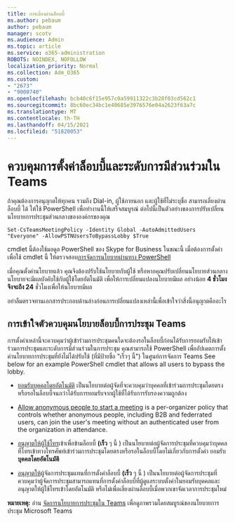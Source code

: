 ```yaml
---
title: การเลี่ยงผ่านล็อบบี้
ms.author: pebaum
author: pebaum
manager: scotv
ms.audience: Admin
ms.topic: article
ms.service: o365-administration
ROBOTS: NOINDEX, NOFOLLOW
localization_priority: Normal
ms.collection: Adm_O365
ms.custom:
- "2673"
- "9000740"
ms.openlocfilehash: bcb40c6f15e957c0a59911322c3b28f03cd562c1
ms.sourcegitcommit: 8bc60ec34bc1e40685e3976576e04a2623f63a7c
ms.translationtype: MT
ms.contentlocale: th-TH
ms.lasthandoff: 04/15/2021
ms.locfileid: "51820053"
---
```

# <a name="control-lobby-settings-and-level-of-participation-in-teams"></a>ควบคุมการตั้งค่าล็อบบี้และระดับการมีส่วนร่วมใน Teams

ถ้าคุณต้องการอนุญาตให้ทุกคน รวมถึง Dial-in, ผู้ใช้ภายนอก และผู้ใช้ที่ไม่ระบุชื่อ สามารถเลี่ยงผ่านล็อบบี้ ได้ ให้ใช้ PowerShell เพื่อทํางานนี้ให้เสร็จสมบูรณ์ ต่อไปนี้เป็นตัวอย่างของการปรับเปลี่ยนนโยบายการประชุมส่วนกลางขององค์กรของคุณ

`Set-CsTeamsMeetingPolicy -Identity Global -AutoAdmittedUsers "Everyone" -AllowPSTNUsersToBypassLobby $True`

cmdlet นี้ต้องใช้มอดูล PowerShell ของ Skype for Business ในขณะนี้ เมื่อต้องการตั้งค่าเพื่อใช้ cmdlet นี้ ให้ตรวจสอบ[การจัดการนโยบายผ่านทาง PowerShell](https://docs.microsoft.com/microsoftteams/teams-powershell-overview#managing-policies-via-powershell)

เมื่อคุณตั้งค่านโยบายแล้ว คุณจึงต้องปรับใช้นโยบายกับผู้ใช้ หรือหากคุณปรับเปลี่ยนนโยบายส่วนกลาง นโยบายจะมีผลบังคับใช้กับผู้ใช้โดยอัตโนมัติ เพื่อให้การเปลี่ยนแปลงนโยบายมีผล อย่างน้อย **4 ชั่วโมงจึงจะถึง 24** ชั่วโมงเพื่อให้นโยบายมีผล 

อย่าลืมตรวจทานเอกสารประกอบด้านล่างก่อนการเปลี่ยนแปลงเหล่านี้เพื่อเข้าใจว่าสิ่งนี้อนุญาตคืออะไร


## <a name="understanding-teams-meeting-lobby-policy-controls"></a>การเข้าใจตัวควบคุมนโยบายล็อบบี้การประชุม Teams

การตั้งค่าเหล่านี้จะควบคุมว่าผู้เข้าร่วมการประชุมคนใดจะต้องรอในล็อบบี้ก่อนได้รับการยอมรับให้เข้าร่วมการประชุมและระดับการมีส่วนร่วมในการประชุม คุณสามารถใช้ PowerShell เพื่ออัปเดตการตั้งค่านโยบายการประชุมที่ยังไม่ได้ปรับใช้ (ที่มีป้ายชื่อ "เร็วๆ นี้") ในศูนย์การจัดการ Teams See below for an example PowerShell cmdlet that allows all users to bypass the lobby.

- [ยอมรับบุคคลโดยอัตโนมัติ](https://docs.microsoft.com/microsoftteams/meeting-policies-in-teams#automatically-admit-people) เป็นนโยบายต่อผู้จัดที่จะควบคุมว่าบุคคลที่เข้าร่วมการประชุมโดยตรงหรือรอในล็อบบี้จนกว่าได้รับการยอมรับจากผู้ใช้ที่ได้รับการรับรองความถูกต้อง

- [Allow anonymous people to start a meeting](https://docs.microsoft.com/microsoftteams/meeting-policies-in-teams#allow-anonymous-people-to-start-a-meeting) is a per-organizer policy that controls whether anonymous people, including B2B and federrated users, can join the user's meeting without an authenticated user from the organization in attendance.

- [อนุญาตให้ผู้ใช้โทร](https://docs.microsoft.com/microsoftteams/meeting-policies-in-teams#allow-dial-in-users-to-bypass-the-lobby-coming-soon)เข้าเพื่อข้ามล็อบบี้ **(เร็ว** ๆ นี้ ) เป็นนโยบายต่อผู้จัดการประชุมที่ควบคุมว่าบุคคลที่โทรเข้าทางโทรศัพท์เข้าร่วมการประชุมโดยตรงหรือรอในล็อบบี้โดยไม่เกี่ยวกับการตั้งค่า ยอมรับ **บุคคลโดยอัตโนมัติ**

- [อนุญาตให้](https://docs.microsoft.com/microsoftteams/meeting-policies-in-teams#allow-organizers-to-override-lobby-settings-coming-soon)ผู้จัดการประชุมแทนที่การตั้งค่าล็อบบี้ **(เร็ว** ๆ นี้ ) เป็นนโยบายต่อผู้จัดการประชุมที่ควบคุมว่าผู้จัดการประชุมสามารถแทนที่การตั้งค่าล็อบบี้ที่ผู้ดูแลระบบตั้งค่าในยอมรับบุคคลและอนุญาตให้ผู้ใช้โทรเข้าโดยอัตโนมัติ หรือไม่เพื่อเลี่ยงผ่านล็อบบี้เมื่อพวกเขาจัดเวลาการประชุมใหม่

**หมายเหตุ:** อ่าน [จัดการนโยบายการประชุมใน Teams](https://docs.microsoft.com/microsoftteams/meeting-policies-in-teams) เพื่อดูภาพรวมโดยสมบูรณ์ของนโยบายการประชุม Microsoft Teams

